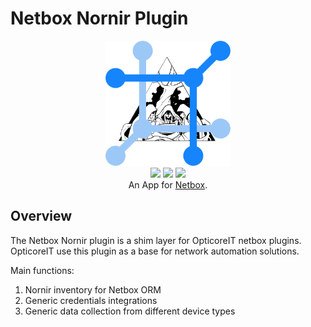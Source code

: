 # Netbox Nornir Plugin

<p align="center">
  <img src="https://raw.githubusercontent.com/opticore/netbox-nornir/main/docs/assets/netbox_nornir.png" class="logo" height="200px">
  <br>
  <a href="https://github.com/opticore/netbox-nornir/actions"><img src="https://github.com/opticore/netbox-nornir/actions/workflows/ci_integration.yml/badge.svg?branch=main"></a>
  <a href="https://pypi.org/project/netbox-nornir/"><img src="https://img.shields.io/pypi/v/netbox-nornir"></a>
  <a href="https://pypi.org/project/netbox-nornir/"><img src="https://img.shields.io/pypi/dm/netbox-nornir"></a>
  <br>
  An App for <a href="https://github.com/netbox-community/netbox">Netbox</a>.
</p>

## Overview

The Netbox Nornir plugin is a shim layer for OpticoreIT netbox plugins. OpticoreIT use this plugin as a base for network automation solutions.

Main functions:

  1. Nornir inventory for Netbox ORM
  2. Generic credentials integrations
  3. Generic data collection from different device types
